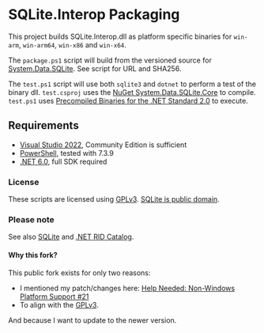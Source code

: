 # SQLite.Interop Packaging

This project builds SQLite.Interop.dll as platform specific binaries for `win-arm`, `win-arm64`, `win-x86` and `win-x64`.

The `package.ps1` script will build from the versioned source for [System.Data.SQLite](https://system.data.sqlite.org). See script for URL and SHA256.

The `test.ps1` script will use both `sqlite3` and `dotnet` to perform a test of the binary dll. `test.csproj` uses the [NuGet System.Data.SQLite.Core](https://www.nuget.org/packages/System.Data.SQLite.Core/) to compile. `test.ps1` uses [Precompiled Binaries for the .NET Standard 2.0](https://system.data.sqlite.org/index.html/doc/trunk/www/downloads.wiki) to execute.

## Requirements

- [Visual Studio 2022](https://visualstudio.microsoft.com/vs/), Community Edition is sufficient
- [PowerShell](https://github.com/PowerShell/PowerShell), tested with 7.3.9
- [.NET 6.0](https://dotnet.microsoft.com/en-us/download/dotnet/6.0), full SDK required

### License

These scripts are licensed using [GPLv3](http://www.gnu.org/licenses). [SQLite is public domain](https://www.sqlite.org/copyright.html).

### Please note

See also [SQLite](https://system.data.sqlite.org/index.html/doc/trunk/www/downloads.wiki) and [.NET RID Catalog](https://learn.microsoft.com/en-us/dotnet/core/rid-catalog).

#### Why this fork?

This public fork exists for only two reasons:

- I mentioned my patch/changes here: [Help Needed: Non-Windows Platform Support #21](https://github.com/jdhitsolutions/MySQLite/issues/21)
- To align with the [GPLv3](http://www.gnu.org/licenses).

And because I want to update to the newer version.

